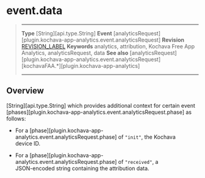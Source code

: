 # event.data

> --------------------- ------------------------------------------------------------------------------------------
> __Type__              [String][api.type.String] 
> __Event__             [analyticsRequest][plugin.kochava-app-analytics.event.analyticsRequest]
> __Revision__          [REVISION_LABEL](REVISION_URL)
> __Keywords__          analytics, attribution, Kochava Free App Analytics, analyticsRequest, data
> __See also__			[analyticsRequest][plugin.kochava-app-analytics.event.analyticsRequest]
>						[kochavaFAA.*][plugin.kochava-app-analytics]
> --------------------- ------------------------------------------------------------------------------------------

## Overview

[String][api.type.String] which provides additional context for certain event [phases][plugin.kochava-app-analytics.event.analyticsRequest.phase] as follows: 

* For a [phase][plugin.kochava-app-analytics.event.analyticsRequest.phase] of `"init"`, the Kochava device&nbsp;ID.

* For a [phase][plugin.kochava-app-analytics.event.analyticsRequest.phase] of `"received"`, a <nobr>JSON-encoded</nobr> string containing the attribution data.
